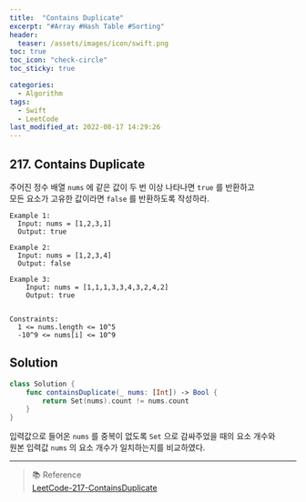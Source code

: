 ```yaml
---
title:  "Contains Duplicate"
excerpt: "#Array #Hash Table #Sorting"
header:
  teaser: /assets/images/icon/swift.png
toc: true
toc_icon: "check-circle"
toc_sticky: true

categories:
  - Algorithm
tags:
  - Swift
  - LeetCode
last_modified_at: 2022-08-17 14:29:26
---
```


## 217. Contains Duplicate

주어진 정수 배열 `nums` 에 같은 값이 두 번 이상 나타나면 `true` 를 반환하고 <br>
모든 요소가 고유한 값이라면 `false` 를 반환하도록 작성하라.<br>

```
Example 1:
  Input: nums = [1,2,3,1]
  Output: true
  
Example 2:
  Input: nums = [1,2,3,4]
  Output: false

Example 3:
    Input: nums = [1,1,1,3,3,4,3,2,4,2]
    Output: true
 

Constraints:
  1 <= nums.length <= 10^5
  -10^9 <= nums[i] <= 10^9
```

## Solution

```swift
class Solution {
    func containsDuplicate(_ nums: [Int]) -> Bool {
        return Set(nums).count != nums.count
    }
}
```

입력값으로 들어온 `nums` 를 중복이 없도록 `Set` 으로 감싸주었을 때의 요소 개수와 <br>
원본 입력값 `nums` 의 요소 개수가 일치하는지를 비교하였다. <br>

---
> 📚 Reference <br>
[LeetCode-217-ContainsDuplicate](https://leetcode.com/problems/contains-duplicate/)
